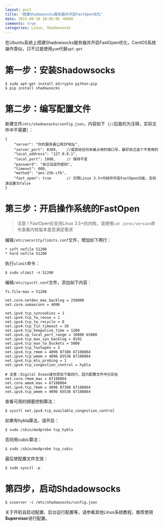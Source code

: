 ```yaml
---
layout: post
title: "搭建Shadowsocks服务器并开启FastOpen优化"
date: 2015-09-30 18:05:05 +0800
comments: true
categories: Linux, Shadowsocks
---
```


在Ubuntu系统上搭建Shadowsocks服务器并开启FastOpen优化，CentOS系统操作类似，只不过是使用`yum`代替`apt-get`

<!-- more -->

# 第一步：安装Shadowsocks

    $ sudo apt-get install m2crypto python-pip
    $ pip install shadowsocks
    
# 第二步：编写配置文件

新建文件`/etc/shadowsocks/config.json`，内容如下（`//`后面的为注释，实际文件中不需要）：

    {
        "server": "你的服务器公网IP地址",
        "server_port": 8388,    //或其他任何未被占用的端口号，最好自己选个不常用的
        "local_address": "127.0.0.1",
        "local_port": 1080,     // 保持不变
        "password": "自己设定的密码",
        "timeout": 600,
        "method": "aes-256-cfb",
        "fast_open": true       // 仅限Linux 3.5+内核并开启FastOpen功能，否则请设置为false
    }

# 第三步：开启操作系统的FastOpen

> 注意！FastOpen仅支持Linux 3.5+的内核，请使用`cat /proc/version`命令查看内核版本是否满足需求

编辑`/etc/security/limits.conf`文件，增加如下两行：

    * soft nofile 51200
    * hard nofile 51200

执行`ulimit`命令：

    $ sudo ulimit -n 51200
    
编辑`/etc/sysctl.conf`文件，添加如下内容：

    fs.file-max = 51200
   
    net.core.netdev_max_backlog = 250000
    net.core.somaxconn = 4096
    
    net.ipv4.tcp_syncookies = 1
    net.ipv4.tcp_tw_reuse = 1
    net.ipv4.tcp_tw_recycle = 0
    net.ipv4.tcp_fin_timeout = 30
    net.ipv4.tcp_keepalive_time = 1200
    net.ipv4.ip_local_port_range = 10000 65000
    net.ipv4.tcp_max_syn_backlog = 8192
    net.ipv4.tcp_max_tw_buckets = 5000
    net.ipv4.tcp_fastopen = 3
    net.ipv4.tcp_rmem = 4096 87380 67108864
    net.ipv4.tcp_wmem = 4096 65536 67108864
    net.ipv4.tcp_mtu_probing = 1
    net.ipv4.tcp_congestion_control = hybla
    
    # 注意：Digital Ocean请勿添加下面四行，因为配置文件中已存在
    net.core.rmem_max = 67108864
    net.core.wmem_max = 67108864
    net.ipv4.tcp_rmem = 4096 87380 67108864
    net.ipv4.tcp_wmem = 4096 65536 67108864

查看可用的拥塞控制算法：

    $ sysctl net.ipv4.tcp_available_congestion_control

如果有hybla算法，请开启：

    $ sudo /sbin/modprobe tcp_hybla
    
否则用cubic算法：

    $ sudo /sbin/modprobe tcp_cubic

最后使配置文件生效：

    $ sudo sysctl -p
    
# 第四步，启动Shdadowsocks

    $ ssserver -c /etc/shadowsocks/config.json
    
关于开机自启动配置、后台运行配置等，请参看其他Linux系统教程，推荐使用**Supervisor**进行配置。
    
